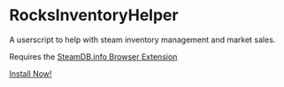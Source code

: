 # RocksInventoryHelper
A userscript to help with steam inventory management and market sales.

Requires the [SteamDB.info Browser Extension](https://steamdb.info/extension/)

[Install Now!](https://github.com/Rock48/RocksInventoryHelper/raw/master/rocks.inventory.helper.user.js)
